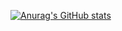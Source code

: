 [![Anurag's GitHub stats](https://github-readme-stats.vercel.app/api?username=skygongque)](https://github.com/anuraghazra/github-readme-stats)


<!--
**skygongque/skygongque** is a ✨ _special_ ✨ repository because its `README.md` (this file) appears on your GitHub profile.

Here are some ideas to get you started:

- 🔭 I’m currently working on ...
- 🌱 I’m currently learning ...
- 👯 I’m looking to collaborate on ...
- 🤔 I’m looking for help with ...
- 💬 Ask me about ...
- 📫 How to reach me: ...
- 😄 Pronouns: ...
- ⚡ Fun fact: ...
-->

